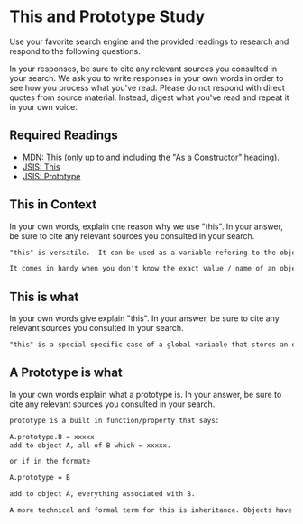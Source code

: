 # This and Prototype Study

Use your favorite search engine and the provided readings to research and
respond to the following questions.

In your responses, be sure to cite any relevant sources you consulted in your
search. We ask you to write responses in your own words in order to see how you
process what you've read. Please do not respond with direct quotes from source
material. Instead, digest what you've read and repeat it in your own voice.

## Required Readings

-   [MDN: This](https://developer.mozilla.org/en-US/docs/Web/JavaScript/Reference/Operators/this)
(only up to and including the "As a Constructor" heading).
-   [JSIS: This](http://javascriptissexy.com/understand-javascripts-this-with-clarity-and-master-it/)
-   [JSIS: Prototype](http://javascriptissexy.com/javascript-prototype-in-plain-detailed-language/)

## This in Context

In your own words, explain one reason why we use "this". In your answer, be
sure to cite any relevant sources you consulted in your search.

```md
"this" is versatile.  It can be used as a variable refering to the object that is being used or as referred to in [MDN:This], it refers to the antecedant object just as a pronoun refers to a antecedant subject.

It comes in handy when you don't know the exact value / name of an object or if you want to be able to refer to different objects. so you can use the global "this" term and have it apply to whatever object youre working on/in with each referece.

```

## This is what

In your own words give explain "this".  In your answer, be
sure to cite any relevant sources you consulted in your search.

```md
"this" is a special specific case of a global variable that stores an object and all of its values and data. It is a placeholder where you an input any object later.
```

## A Prototype is what

In your own words explain what a prototype is.  In your answer, be
sure to cite any relevant sources you consulted in your search.

```md
prototype is a built in function/property that says:

A.prototype.B = xxxxx
add to object A, all of B which = xxxxx.

or if in the formate

A.prototype = B

add to object A, everything associated with B.

A more technical and formal term for this is inheritance. Objects have the ability to inherity functions and properties from other objects. [JSIS: prototype]

```
